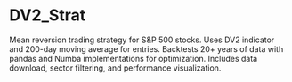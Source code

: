 # DV2_Strat
Mean reversion trading strategy for S&amp;P 500 stocks. Uses DV2 indicator and 200-day moving average for entries. Backtests 20+ years of data with pandas and Numba implementations for optimization. Includes data download, sector filtering, and performance visualization.
